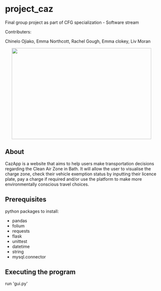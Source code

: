 # project_caz
Final group project as part of CFG specialization - Software stream

Contributers:

Chinelo Ojiako, Emma Northcott, Rachel Gough, Emma clokey, Liv Moran


<p align="center">
  <img width="460" height="300" src="https://user-images.githubusercontent.com/107497987/184506407-f8359b3a-fb03-48fe-b282-7b522743238b.jpg">
</p>

## About
CazApp is a website that aims to help users make transportation decisions regarding the Clean Air Zone in Bath. It will allow the user to visualise the charge zone, check their vehicle exemption status by inputting their licence plate, pay a charge if required and/or use the platform to make more environmentally conscious travel choices.

## Prerequisites
python packages to install: 
- pandas 
- folium 
- requests 
- flask 
- unittest 
- datetime 
- string
- mysql.connector


## Executing the program
run 'gui.py'
